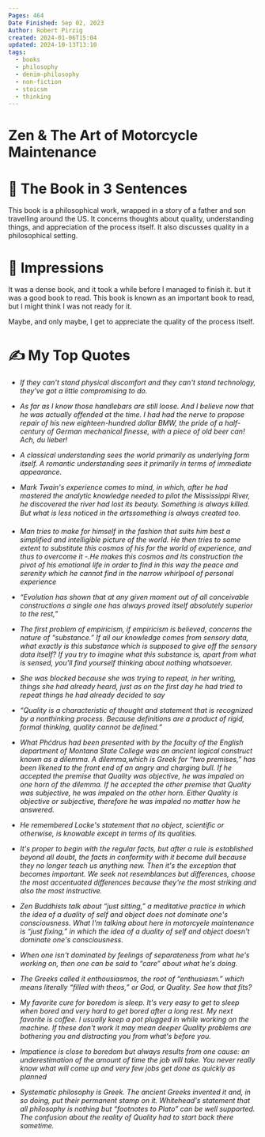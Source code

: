 ```yaml
---
Pages: 464
Date Finished: Sep 02, 2023
Author: Robert Pirzig
created: 2024-01-06T15:04
updated: 2024-10-13T13:10
tags:
  - books
  - philosophy
  - denim-philosophy
  - non-fiction
  - stoicsm
  - thinking
---
```

# Zen & The Art of Motorcycle Maintenance

# 🚀 The Book in 3 Sentences
This book is a philosophical work, wrapped in a story of a father and son travelling around the US. It concerns thoughts about quality, understanding things, and appreciation of the process itself.  It also discusses quality in a philosophical setting.

# 🎨 Impressions
It was a dense book, and it took a while before I managed to finish it. but it was a good book to read. This book is known as an important book to read, but I might think I was not ready for it. 

Maybe, and only maybe, I get to appreciate the quality of the process itself. 

# ✍️ My Top  Quotes

- *If they can't stand physical discomfort and they can't stand technology, they've got a little compromising to do.* 
 
- *As far as I know those handlebars are still loose. And I believe now that he was actually offended at the time. I had had the nerve to propose repair of his new eighteen-hundred dollar BMW, the pride of a half-century of German mechanical finesse, with a piece of old beer can! Ach, du lieber!* 
 
- *A classical understanding sees the world primarily as underlying form itself. A romantic understanding sees it primarily in terms of immediate appearance.* 
 
- *Mark Twain's experience comes to mind, in which, after he had mastered the analytic knowledge needed to pilot the Mississippi River, he discovered the river had lost its beauty. Something is always killed. But what is less noticed in the artssomething is always created too.* 
 
- *Man tries to make for himself in the fashion that suits him best a simplified and intelligible picture of the world. He then tries to some extent to substitute this cosmos of his for the world of experience, and thus to overcome it -.He makes this cosmos and its construction the pivot of his emotional life in order to find in this way the peace and serenity which he cannot find in the narrow whirlpool of personal experience* 
 
- *“Evolution has shown that at any given moment out of all conceivable constructions a single one has always proved itself absolutely superior to the rest,”* 
 
- *The first problem of empiricism, if empiricism is believed, concerns the nature of “substance.” If all our knowledge comes from sensory data, what exactly is this substance which is supposed to give off the sensory data itself? If you try to imagine what this substance is, apart from what is sensed, you'll find yourself thinking about nothing whatsoever.* 
 
- *She was blocked because she was trying to repeat, in her writing, things she had already heard, just as on the first day he had tried to repeat things he had already decided to say* 
 
- *“Quality is a characteristic of thought and statement that is recognized by a nonthinking process. Because definitions are a product of rigid, formal thinking, quality cannot be defined.”* 
 
- *What Phćdrus had been presented with by the faculty of the English department of Montana State College was an ancient logical construct known as a dilemma. A dilemma,which is Greek for “two premises,” has been likened to the front end of an angry and charging bull. If he accepted the premise that Quality was objective, he was impaled on one horn of the dilemma. If he accepted the other premise that Quality was subjective, he was impaled on the other horn. Either Quality is objective or subjective, therefore he was impaled no matter how he answered.* 
 
- *He remembered Locke's statement that no object, scientific or otherwise, is knowable except in terms of its qualities.* 
 
- *It's proper to begin with the regular facts, but after a rule is established beyond all doubt, the facts in conformity with it become dull because they no longer teach us anything new. Then it's the exception that becomes important. We seek not resemblances but differences, choose the most accentuated differences because they're the most striking and also the most instructive.* 
 
- *Zen Buddhists talk about “just sitting,” a meditative practice in which the idea of a duality of self and object does not dominate one's consciousness. What I'm talking about here in motorcyele maintenance is “just fixing,” in which the idea of a duality of self and object doesn't dominate one's consciousness.* 
 
- *When one isn't dominated by feelings of separateness from what he's working on, then one can be said to “care” about what he's doing.* 
 
- *The Greeks called it enthousiasmos, the root of “enthusiasm.” which means literally “filled with theos,” or God, or Quality. See how that fits?* 
 
- *My favorite cure for boredom is sleep. It's very easy to get to sleep when bored and very hard to get bored after a long rest. My next favorite is coffee. I usually keep a pot plugged in while working on the machine. If these don't work it may mean deeper Quality problems are bothering you and distracting you from what's before you.* 
 
- *Impatience is close to boredom but always results from one cause: an underestimation of the amount of time the job will take. You never really know what will come up and very few jobs get done as quickly as planned* 
 
- *Systematic philosophy is Greek. The ancient Greeks invented it and, in so doing, put their permanent stamp on it. Whitehead's statement that all philosophy is nothing but “footnotes to Plato” can be well supported. The confusion about the reality of Quality had to start back there sometime.* 
 
